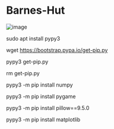 # Barnes-Hut
![image](https://github.com/junobonnie/Barnes-Hut/blob/main/Animation4.gif)


sudo apt install pypy3

wget https://bootstrap.pypa.io/get-pip.py

pypy3 get-pip.py

rm get-pip.py

pypy3 -m pip install numpy

pypy3 -m pip install pygame

pypy3 -m pip install pillow==9.5.0

pypy3 -m pip install matplotlib

